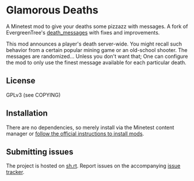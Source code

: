 # Glamorous Deaths

A Minetest mod to give your deaths some pizzazz with messages. A fork of
EvergreenTree's [death_messages](https://github.com/4Evergreen4/death_messages)
with fixes and improvements.

This mod announces a player's death server-wide. You might recall such behavior
from a certain popular mining game or an old-school shooter. The messages are
randomized… Unless you don't want that; One can configure the mod to only use
the finest message available for each particular death.

## License

GPLv3 (see COPYING)

## Installation

There are no dependencies, so merely install via the Minetest content manager
or [follow the official instructions to install mods](https://wiki.minetest.net/Installing_Mods).

## Submitting issues

The project is hosted on [sh.rt](https://git.sr.ht/~ainola/minetest-glamorous-deaths/). Report issues on the accompanying [issue tracker](https://todo.sr.ht/~ainola/minetest-glamorous-deaths).
